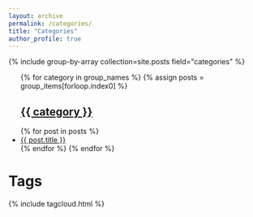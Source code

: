 ```yaml
---
layout: archive
permalink: /categories/
title: "Categories"
author_profile: true
---
```


{% include group-by-array collection=site.posts field="categories" %}
<ul>
{% for category in group_names %}
  {% assign posts = group_items[forloop.index0] %}
  <h2 id="{{ category | slugify }}"><a href='{{ category | slugify }}' class="archive__subtitle">{{ category }}</a></h2>
  {% for post in posts %}
    <li>
      <a href="{{ post.url | prepend: site.baseurl }}" class="archive__item-title">{{ post.title }}</a>
    </li>
  {% endfor %}
{% endfor %}
</ul>


<h1>Tags</h1>
<div class="tagcloud04">
    {% include tagcloud.html %}
</div>
